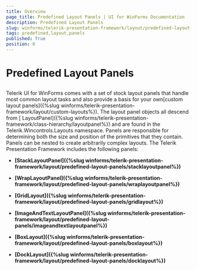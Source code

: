 ```yaml
---
title: Overview
page_title: Predefined Layout Panels | UI for WinForms Documentation
description: Predefined Layout Panels
slug: winforms/telerik-presentation-framework/layout/predefined-layout-panels
tags: predefined,layout,panels
published: True
position: 0
---
```


# Predefined Layout Panels

## 

Telerik UI for WinForms comes with a set of stock layout panels that handle most common layout tasks and also provide a basis for your own[custom layout panels]({%slug winforms/telerik-presentation-framework/layout/custom-layouts%}). The layout panel objects all descend from [ LayoutPanel]({%slug winforms/telerik-presentation-framework/class-hierarchy/layoutpanel%}) and are found in the Telerik.Wincontrols.Layouts namespace. Panels are responsible for determining both the size and position of the primitives that they contain. Panels can be nested to create arbitrarily complex layouts. The Telerik Presentation Framework includes the following panels:


* __[StackLayoutPanel]({%slug winforms/telerik-presentation-framework/layout/predefined-layout-panels/stacklayoutpanel%})__

* __[WrapLayoutPanel]({%slug winforms/telerik-presentation-framework/layout/predefined-layout-panels/wraplayoutpanel%})__

* __[GridLayout]({%slug winforms/telerik-presentation-framework/layout/predefined-layout-panels/gridlayout%})__

* __[ImageAndTextLayoutPanel]({%slug winforms/telerik-presentation-framework/layout/predefined-layout-panels/imageandtextlayoutpanel%})__

* __[BoxLayout]({%slug winforms/telerik-presentation-framework/layout/predefined-layout-panels/boxlayout%})__

* __[DockLayout]({%slug winforms/telerik-presentation-framework/layout/predefined-layout-panels/docklayout%})__
